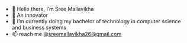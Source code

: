 - 👋 Hello there, I’m Sree Mallavikha
- 👀 An innovator
- 🌱 I’m currently doing my bachelor of technology in computer science and business systems
- 📫 reach me 
          @sreemallavikha26@gmail.com

<!---
SreeMallavikha/SreeMallavikha is a ✨ special ✨ repository because its `README.md` (this file) appears on your GitHub profile.
You can click the Preview link to take a look at your changes.
--->
